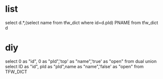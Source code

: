 list
===
select d.*,(select name from tfw_dict  where id=d.pId) PNAME from tfw_dict d 

diy
===
select 0 as "id", 0 as "pId",'top' as "name",'true' as "open" from  dual 
union
select ID as "id", pId as "pId",name as "name",'false' as "open" from  TFW_DICT